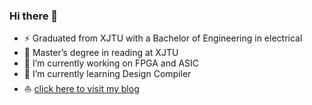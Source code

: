 ### Hi there 👋

- ⚡ Graduated from XJTU with a Bachelor of Engineering in electrical
- 🚴‍ Master’s degree in reading at XJTU
- 🔭 I’m currently working on FPGA and ASIC
- 🌱 I’m currently learning Design Compiler
- ⛵ [click here to visit my blog](https://YingXiangLi10.github.io)

<!--
**YingXiangLi10/YingXiangLi10** is a ✨ _special_ ✨ repository because its `README.md` (this file) appears on your GitHub profile.

Here are some ideas to get you started:

- 🔭 I’m currently working on ...
- 🌱 I’m currently learning ...
- 👯 I’m looking to collaborate on ...
- 🤔 I’m looking for help with ...
- 💬 Ask me about ...
- 📫 How to reach me: ...
- 😄 Pronouns: ...
- ⚡ Fun fact: ...
-->
